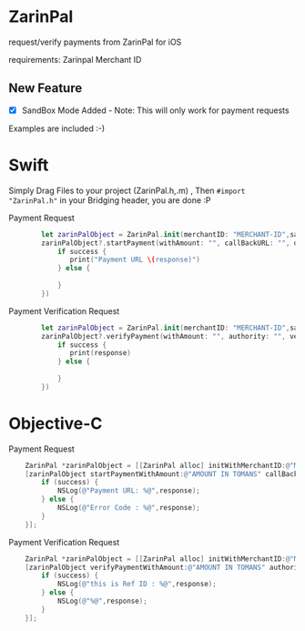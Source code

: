 # ZarinPal

request/verify payments from ZarinPal for iOS

requirements: Zarinpal Merchant ID


## New Feature
- [X] SandBox Mode Added - Note: This will only work for payment requests

Examples are included :-)

# Swift

Simply Drag Files to your project (ZarinPal.h,.m) , Then `#import "ZarinPal.h"` in your Bridging header, you are done :P

Payment Request
```Swift
        let zarinPalObject = ZarinPal.init(merchantID: "MERCHANT-ID",sandBoxMode:true)
        zarinPalObject?.startPayment(withAmount: "", callBackURL: "", description: "", mobile: "", email: "", paymentBlock: { (success, response) in
            if success {
               print("Payment URL \(response)")
            } else {
            
            }
        })
```

Payment Verification Request
```Swift
        let zarinPalObject = ZarinPal.init(merchantID: "MERCHANT-ID",sandBoxMode:true)
        zarinPalObject?.verifyPayment(withAmount: "", authority: "", verificationBlock:  { (success, response) in
            if success {
               print(response)
            } else {
            
            }
        })
```

# Objective-C

Payment Request
```Objective-C
    ZarinPal *zarinPalObject = [[ZarinPal alloc] initWithMerchantID:@"MERCHANT-ID" sandBoxMode:true];
    [zarinPalObject startPaymentWithAmount:@"AMOUNT IN TOMANS" callBackURL:@"CALLBACK URL" description:@"DESCRIPTION" mobile:@"MOBILE" email:@"EMAIL" paymentBlock:^(BOOL success, NSString *response) {
        if (success) {
            NSLog(@"Payment URL: %@",response);
        } else {
            NSLog(@"Error Code : %@",response);
        }
    }];
```

Payment Verification Request
```Objective-C
    ZarinPal *zarinPalObject = [[ZarinPal alloc] initWithMerchantID:@"MERCHANT-ID" sandBoxMode:true];
    [zarinPalObject verifyPaymentWithAmount:@"AMOUNT IN TOMANS" authority:@"AUTHORITY" verificationBlock:^(BOOL success, NSString *response) {
        if (success) {
            NSLog(@"this is Ref ID : %@",response);
        } else {
            NSLog(@"%@",response);
        }
    }];
```

